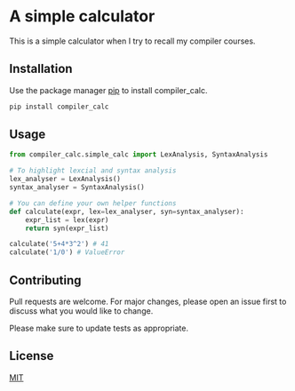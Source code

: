 # A simple calculator 

This is a simple calculator when I try to recall my compiler courses.

## Installation

Use the package manager [pip](https://pip.pypa.io/en/stable/) to install compiler_calc.

```bash
pip install compiler_calc 
```

## Usage

```python
from compiler_calc.simple_calc import LexAnalysis, SyntaxAnalysis

# To highlight lexcial and syntax analysis
lex_analyser = LexAnalysis()
syntax_analyser = SyntaxAnalysis()

# You can define your own helper functions
def calculate(expr, lex=lex_analyser, syn=syntax_analyser):
    expr_list = lex(expr)
    return syn(expr_list)

calculate('5+4*3^2') # 41
calculate('1/0') # ValueError
```

## Contributing
Pull requests are welcome. For major changes, please open an issue first to discuss what you would like to change.

Please make sure to update tests as appropriate.

## License
[MIT](https://choosealicense.com/licenses/mit/)